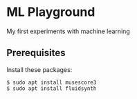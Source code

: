 # ML Playground

My first experiments with machine learning

## Prerequisites

Install these packages:

    $ sudo apt install musescore3
    $ sudo apt install fluidsynth
